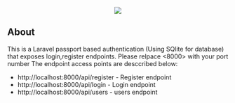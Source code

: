 <p align="center"><img src="https://laravel.com/assets/img/components/logo-laravel.svg"></p>


## About 

This is a Laravel passport based authentication (Using SQlite for database) that exposes login,register endpoints. Please relpace <8000> with your port number
The endpoint access points are desccribed below:

- http://localhost:8000/api/register - Register endpoint
- http://localhost:8000/api/login - Login endpoint
- http://localhost:8000/api/users - users endpoint
